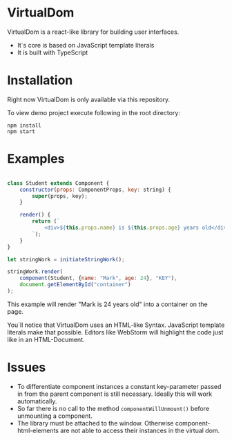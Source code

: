 # VirtualDom  

VirtualDom is a react-like library for building user interfaces.<br>

* It´s core is based on JavaScript template literals
* It is built with TypeScript 

# Installation

Right now VirtualDom is only available via this repository. 

To view demo project execute following in the root directory:

```shell
npm install
npm start
```

# Examples

```javascript

class Student extends Component {
    constructor(props: ComponentProps, key: string) {
        super(props, key);
    }

    render() {
        return (`
            <div>${this.props.name} is ${this.props.age} years old</div>
        `);
    }
}

let stringWork = initiateStringWork();

stringWork.render(
    component(Student, {name: "Mark", age: 24}, "KEY"),
    document.getElementById("container")
);

``` 
This example will render "Mark is 24 years old" into a container on the page.

You´ll  notice that VirtualDom uses an HTML-like Syntax. 
JavaScript template literals make that possible. Editors like WebStorm will highlight 
the code just like in an HTML-Document.

# Issues 

* To differentiate component instances a constant key-parameter 
  passed in from the parent component is still necessary. 
  Ideally this will work automatically.
* So far there is no call to the method `componentWillUnmount()` 
  before unmounting a component.
* The library must be attached to the window. Otherwise component-html-elements 
are not able to access their instances in the virtual dom. 
  

